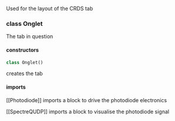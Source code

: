 Used for the layout of the CRDS tab

### class Onglet
The tab in question
#### constructors
```python
class Onglet()
```
creates the tab
#### imports
[[Photodiode]] imports a block to drive the photodiode electronics

[[SpectreQUDP]] imports a block to visualise the photodiode signal